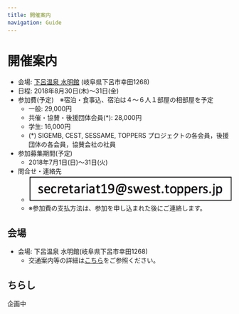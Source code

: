 ```yaml
---
title: 開催案内
navigation: Guide
---
```

# 開催案内

* 会場: [下呂温泉 水明館](https://www.suimeikan.co.jp) (岐阜県下呂市幸田1268)
* 日程: 2018年8月30日(木)〜31日(金)
* 参加費(予定)　※宿泊・食事込、宿泊は４～６人１部屋の相部屋を予定
  * 一般: 29,000円
  * 共催・協賛・後援団体会員(\*): 28,000円
  * 学生: 16,000円
  * (\*) SIGEMB, CEST, SESSAME, TOPPERS プロジェクトの各会員，後援団体の各会員，協賛会社の社員
* 参加募集期間(予定)
  * 2018年7月1日(日)〜31日(火)
* 問合せ・連絡先
  * ![事務局連絡先](../images/mail19.jpg)
  * ※参加費の支払方法は、参加を申し込まれた後にご連絡します。

## 会場

* 会場: 下呂温泉 水明館(岐阜県下呂市幸田1268)
  * 交通案内等の詳細は[こちら](https://www.suimeikan.co.jp)をご参照ください。 

## ちらし

企画中
